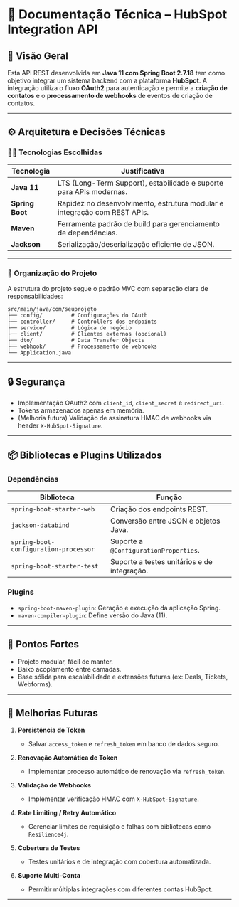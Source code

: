# 📄 Documentação Técnica – HubSpot Integration API

## 📌 Visão Geral

Esta API REST desenvolvida em **Java 11 com Spring Boot 2.7.18** tem como objetivo integrar um sistema backend com a plataforma **HubSpot**. A integração utiliza o fluxo **OAuth2** para autenticação e permite a **criação de contatos** e o **processamento de webhooks** de eventos de criação de contatos.

---

## ⚙️ Arquitetura e Decisões Técnicas

### 👨‍💻 Tecnologias Escolhidas

| Tecnologia         | Justificativa                                                               |
|--------------------|------------------------------------------------------------------------------|
| **Java 11**        | LTS (Long-Term Support), estabilidade e suporte para APIs modernas.          |
| **Spring Boot**    | Rapidez no desenvolvimento, estrutura modular e integração com REST APIs.   |
| **Maven**          | Ferramenta padrão de build para gerenciamento de dependências.              |
| **Jackson**        | Serialização/deserialização eficiente de JSON.                              |

---

### 📁 Organização do Projeto

A estrutura do projeto segue o padrão MVC com separação clara de responsabilidades:

```
src/main/java/com/seuprojeto
├── config/         # Configurações do OAuth
├── controller/     # Controllers dos endpoints
├── service/        # Lógica de negócio
├── client/         # Clientes externos (opcional)
├── dto/            # Data Transfer Objects
├── webhook/        # Processamento de webhooks
└── Application.java
```

---

## 🔒 Segurança

- Implementação OAuth2 com `client_id`, `client_secret` e `redirect_uri`.
- Tokens armazenados apenas em memória.
- (Melhoria futura) Validação de assinatura HMAC de webhooks via header `X-HubSpot-Signature`.

---

## 📦 Bibliotecas e Plugins Utilizados

### Dependências

| Biblioteca                      | Função                                                        |
|--------------------------------|-----------------------------------------------------------------|
| `spring-boot-starter-web`      | Criação dos endpoints REST.                                  |
| `jackson-databind`             | Conversão entre JSON e objetos Java.                         |
| `spring-boot-configuration-processor` | Suporte a `@ConfigurationProperties`.             |
| `spring-boot-starter-test`     | Suporte a testes unitários e de integração.                  |

### Plugins

- `spring-boot-maven-plugin`: Geração e execução da aplicação Spring.
- `maven-compiler-plugin`: Define versão do Java (11).

---

## 🚀 Pontos Fortes

- Projeto modular, fácil de manter.
- Baixo acoplamento entre camadas.
- Base sólida para escalabilidade e extensões futuras (ex: Deals, Tickets, Webforms).

---

## 🔮 Melhorias Futuras

1. **Persistência de Token**
   - Salvar `access_token` e `refresh_token` em banco de dados seguro.

2. **Renovação Automática de Token**
   - Implementar processo automático de renovação via `refresh_token`.

3. **Validação de Webhooks**
   - Implementar verificação HMAC com `X-HubSpot-Signature`.

4. **Rate Limiting / Retry Automático**
   - Gerenciar limites de requisição e falhas com bibliotecas como `Resilience4j`.

5. **Cobertura de Testes**
   - Testes unitários e de integração com cobertura automatizada.

6. **Suporte Multi-Conta**
   - Permitir múltiplas integrações com diferentes contas HubSpot.

---

